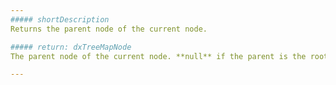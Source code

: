 ```yaml
---
##### shortDescription
Returns the parent node of the current node.

##### return: dxTreeMapNode
The parent node of the current node. **null** if the parent is the root node.

---
```

